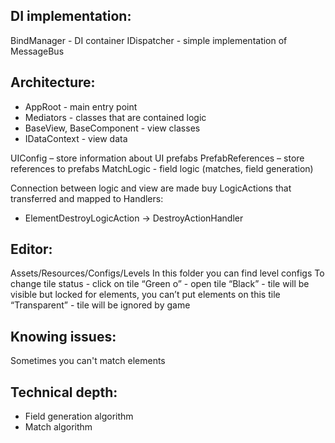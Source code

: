 ## DI implementation:

BindManager - DI container
IDispatcher - simple implementation of MessageBus

## Architecture:

* AppRoot - main entry point
* Mediators - classes that are contained logic
* BaseView, BaseComponent - view classes
* IDataContext - view data

UIConfig – store information about UI prefabs
PrefabReferences – store references to prefabs
MatchLogic - field logic (matches, field generation)

Connection between logic and view are made buy LogicActions that transferred and mapped to
Handlers:
* ElementDestroyLogicAction -> DestroyActionHandler

## Editor:
Assets/Resources/Configs/Levels
In this folder you can find level configs
To change tile status - click on tile
“Green o” - open tile
“Black” - tile will be visible but locked for elements, you can’t put elements on this tile
“Transparent” - tile will be ignored by game


## Knowing issues:
Sometimes you can't match elements

## Technical depth:
* Field generation algorithm
* Match algorithm
